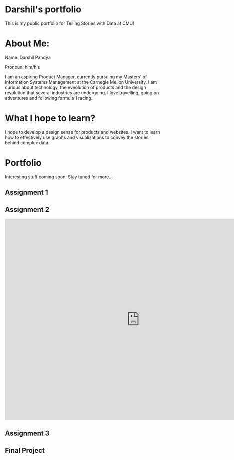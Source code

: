 # Darshil's portfolio
This is my public portfolio for Telling Stories with Data at CMU!

# About Me:
Name: Darshil Pandya

Pronoun: him/his

I am an aspiring Product Manager, currently pursuing my Masters' of Information Systems Management at the Carnegie Mellon University. I am curious about technology, the eveolution of products and the design revolution that several industries are undergoing. I love travelling, going on adventures and following formula 1 racing.

# What I hope to learn?
I hope to develop a design sense for products and websites. I want to learn how to effectively use graphs and visualizations to convey the stories behind complex data.

# Portfolio
Interesting stuff coming soon.
Stay tuned for more...

## Assignment 1

## Assignment 2
<iframe src="https://data.oecd.org/chart/6vmD" width="860" height="645" style="border: 0" mozallowfullscreen="true" webkitallowfullscreen="true" allowfullscreen="true">
  a href="https://data.oecd.org/chart/6vmD" target="_blank">OECD Chart: General government debt, Total, % of GDP, 2020</a>
</iframe>


## Assignment 3

## Final Project
